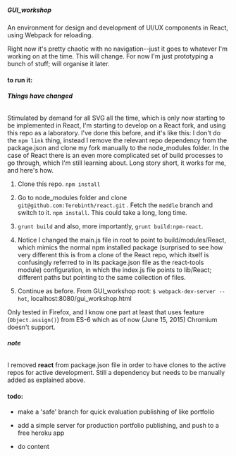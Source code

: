 


##### GUI_workshop

An environment for design and development of UI/UX components in React, using Webpack for reloading.

Right now it's pretty chaotic with no navigation--just it goes to whatever I'm working  on at the time.  This will change.  For now I'm just prototyping a bunch of stuff; will organise it later.

#### to run it:

###### **Things have changed**

Stimulated by demand for all SVG all the time, which is only now starting to be implemented in React, I'm starting to develop on a React fork, and using this repo as a laboratory.  I've done this before, and it's like this: I don't do the `npm link` thing, instead I remove the relevant repo dependency from the package.json and clone my fork manually to the node_modules folder.  In the case of React there is an even more complicated set of build processes to go through, which I'm still learning about.  Long story short, it works for me, and here's how.

1. Clone this repo.  `npm install`

2. Go to node_modules folder and clone 
`git@github.com:Terebinth/react.git` . Fetch the `meddle` branch and switch to it.  `npm install`.  This could take a long, long time.  

3. `grunt build` and also, more importantly, `grunt build:npm-react`.

4. Notice I changed the main.js file in root to point to build/modules/React, which mimics the normal npm installed package (surprised to see how very different this is from a clone of the React repo, which itself is confusingly referred to in its package.json file as the react-tools module) configuration, in which the index.js file points to lib/React; different paths but pointing to the same collection of files.

5. Continue as before.  From GUI_workshop root:
`$ webpack-dev-server --hot`, localhost:8080/gui_workshop.html

Only tested in Firefox, and I know one part at least that uses feature (`Object.assign()`) from ES-6 which as of now (June 15, 2015) Chromium doesn't support.


###### **note**

I removed **react** from package.json file in order to have clones to the active repos for active development.  Still a dependency but needs to be manually added as explained above.


#### todo:

- make a 'safe' branch for quick evaluation publishing of like portfolio

- add a simple server for production portfolio publishing, and push to a free heroku app

- do content
